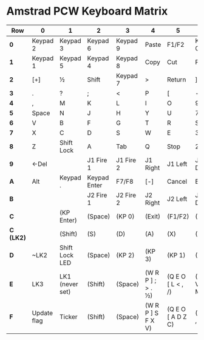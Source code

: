 # Amstrad PCW Keyboard Matrix

| **Row** | **0**       | **1**       | **2**       | **3**       | **4**       | **5**       | **6**       | **7**       |
|---------|-------------|-------------|-------------|-------------|-------------|-------------|-------------|-------------|
| **0**   | Keypad 2    | Keypad 3    | Keypad 6    | Keypad 9    | Paste       | F1/F2       | Keypad 0    | F3/F4       |
| **1**   | Keypad 1    | Keypad 5    | Keypad 4    | Keypad 8    | Copy        | Cut         | PTR         | Exit        |
| **2**   | [+]         | ½           | Shift       | Keypad 7    | >           | Return      | ]           | Del->       |
| **3**   | .           | ?           | ;           | <           | P           | [           | -           | =           |
| **4**   | ,           | M           | K           | L           | I           | O           | 9           | 0           |
| **5**   | Space       | N           | J           | H           | Y           | U           | 7           | 8           |
| **6**   | V           | B           | F           | G           | T           | R           | S           | 6           |
| **7**   | X           | C           | D           | S           | W           | E           | 3           | 4           |
| **8**   | Z           | Shift Lock  | A           | Tab         | Q           | Stop        | 2           | 1           |
| **9**   | <-Del       |             | J1 Fire 1   | J1 Fire 2   | J1 Right    | J1 Left     | J1 Down     | J1 Up       |
| **A**   | Alt         | Keypad .    | Keypad Enter| F7/F8       | [-]         | Cancel      | Extra       | F5/F6       |
| **B**   |             |             | J2 Fire 1   | J2 Fire 2   | J2 Right    | J2 Left     | J2 Down     | J2 Up       |
| **C**   |             | (KP Enter)  | (Space)     | (KP 0)      | (Exit)      | (F1/F2)     | (F3/F4)     |             |
| **C (LK2)** |         | (Shift)     | (S)         | (D)         | (A)         | (X)         | (W)         |             |
| **D**   | ~LK2        | Shift Lock LED | (Space)  | (KP 2)      | (KP 3)      | (KP 1)      | (KP .)      | (KP 5)      |
| **E**   | LK3         | LK1 (never set) | (Shift)  | (Space)     | (W R P ] ; > . ½) | (Q E O [ L < , /) | (Z X C V B N M) | (A S D F G H J) |
| **F**   | Update flag | Ticker      | (Shift)     | (Space)     | (W R P ] S F X V) | (Q E O [ A D Z C) | (B N M , . / ½) | (H J K L ; < >) |
